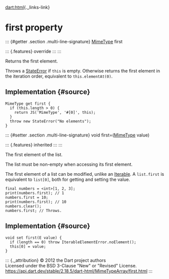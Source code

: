 [dart:html](../../dart-html/dart-html-library){._links-link}

first property
==============

::: {#getter .section .multi-line-signature}
[MimeType](../mimetype-class) first

::: {.features}
override
:::
:::

Returns the first element.

Throws a [StateError](../../dart-core/stateerror-class) if `this` is
empty. Otherwise returns the first element in the iteration order,
equivalent to `this.elementAt(0)`.

Implementation {#source}
--------------

``` {.language-dart data-language="dart"}
MimeType get first {
  if (this.length > 0) {
    return JS('MimeType', '#[0]', this);
  }
  throw new StateError("No elements");
}
```

::: {#setter .section .multi-line-signature}
void first=([MimeType](../mimetype-class) value)

::: {.features}
inherited
:::
:::

The first element of the list.

The list must be non-empty when accessing its first element.

The first element of a list can be modified, unlike an
[Iterable](../../dart-core/iterable-class). A `list.first` is equivalent
to `list[0]`, both for getting and setting the value.

``` {.language-dart data-language="dart"}
final numbers = <int>[1, 2, 3];
print(numbers.first); // 1
numbers.first = 10;
print(numbers.first); // 10
numbers.clear();
numbers.first; // Throws.
```

Implementation {#source}
--------------

``` {.language-dart data-language="dart"}
void set first(E value) {
  if (length == 0) throw IterableElementError.noElement();
  this[0] = value;
}
```

::: {._attribution}
© 2012 the Dart project authors\
Licensed under the BSD 3-Clause \"New\" or \"Revised\" License.\
<https://api.dart.dev/stable/2.18.5/dart-html/MimeTypeArray/first.html>
:::
